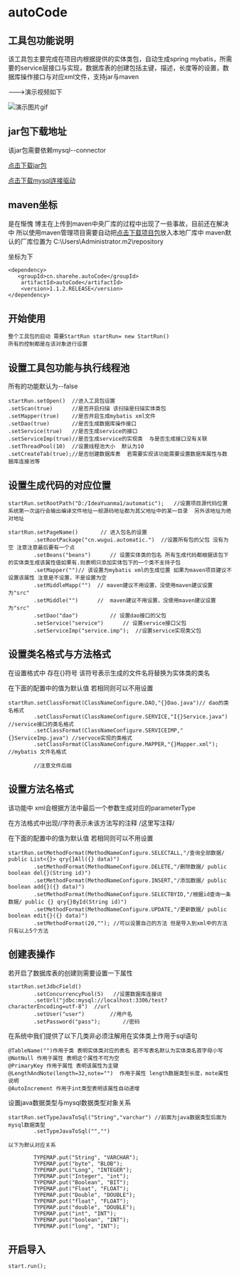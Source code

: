 # autoCode



## 工具包功能说明

该工具包主要完成在项目内根据提供的实体类包，自动生成spring mybatis，所需要的service层接口与实现，数据库表的创建包括主键，描述，长度等的设置，数据库操作接口与对应xml文件，支持jar与maven 

--->演示视频如下



![演示图片gif](http://sharehe.cn/img/tool/%E6%BC%94%E7%A4%BA.gif)

## jar包下载地址

该jar包需要依赖mysql--connector

[点击下载jar包](http://sharehe.cn/file/autoCode-1.1.2-RELEASE.jar)

[点击下载mysql连接驱动](http://sharehe.cn/file/mysql-connector-java-5.1.7-bin.jar)

## maven坐标

是在惭愧 博主在上传到maven中央厂库的过程中出现了一些事故，目前还在解决中 所以使用maven管理项目需要自动把[点击下载项目包](http://sharehe.cn/file/cn.zip)放入本地厂库中 maven默认的厂库位置为  C:\Users\Administrator\.m2\repository

坐标为下

```
<dependency>
   <groupId>cn.sharehe.autoCode</groupId>
    artifactId>autoCode</artifactId>
    <version>1.1.2.RELEASE</version>
</dependency>
```





## 开始使用

```
整个工具包的启动 需要StartRun startRun= new StartRun() 
所有的控制都是在该对象进行设置
```

## 设置工具包功能与执行线程池

所有的功能默认为--false

```
startRun.setOpen()  //进入工具包设置
.setScan(true)		//是否开启扫描 该扫描是扫描实体类包
.setMapper(true)	//是否开启生成mybatis xml文件 
.setDao(true)		//是否生成数据库操作接口
.setService(true)	//是否生成service的接口
.setServiceImp(true)//是否生成service的实现类  与是否生成接口没有关联
.setThreadPool(10)	//设置线程池大小  默认为10
.setCreateTab(true);//是否创建数据库表  若需要实现该功能需要设置数据库属性与数据库连接池等
```

## 设置生成代码的对应位置

```
startRun.setRootPath("D:/IdeaYuanma1/automatic");	//设置项目源代码位置  系统第一次运行会输出编译文件地址一般源码地址都为其父地址中的某一目录  另外该地址为绝对地址

startRun.setPageName()		 // 进入包名的设置
		.setRootPackage("cn.wugui.automatic.")  //设置所有包的父包 没有为空 注意注意最后要有一个点
		.setBeans("beans")		// 设置实体类的包名 所有生成代码都根据该包下的实体类生成该属性值如果有.则表明只添加实体包下的一个类不支持子包
		.setMapper("")// 该设置为mybatis xml的生成位置 如果为maven项目建议不设置该属性 注意是不设置，不是设置为空
		.setMiddleMapp("")	// maven建议不用设置，没使用maven建议设置为"src"
		.setMiddle("")		//  maven建议不用设置，没使用maven建议设置为"src"
		.setDao("dao")			// 设置dao接口的父包
		.setService("service")		// 设置service接口父包
		.setServiceImp("service.imp");	//设置service实现类父包
```



## 设置类名格式与方法格式

在设置格式中 存在{}符号 该符号表示生成的文件名将替换为实体类的类名

在下面的配置中的值为默认值 若相同则可以不用设置

```
startRun.setClassFormat(ClassNameConfigure.DAO,"{}Dao.java")// dao的类名格式
        .setClassFormat(ClassNameConfigure.SERVICE,"I{}Service.java")  //service接口的类名格式
        .setClassFormat(ClassNameConfigure.SERVICEIMP,"{}ServiceImp.java") //servoce实现的类格式
        .setClassFormat(ClassNameConfigure.MAPPER,"{}Mapper.xml");		//mybatis 文件名格式
        
        //注意文件后缀
```



## 设置方法名格式

该功能中 xml会根据方法中最后一个参数生成对应的parameterType

在方法格式中出现//字符表示未该方法写的注释 /这里写注释/

在下面的配置中的值为默认值 若相同则可以不用设置

```
startRun.setMethodFormat(MethodNameConfigure.SELECTALL,"/查询全部数据/ public List<{}> qry{}All({} data)") 
        .setMethodFormat(MethodNameConfigure.DELETE,"/删除数据/ public boolean del{}(String id)")
        .setMethodFormat(MethodNameConfigure.INSERT,"/添加数据/ public boolean add{}({} data)")
        .setMethodFormat(MethodNameConfigure.SELECTBYID,"/根据id查询一条数据/ public {} qry{}ById(String id)")
        .setMethodFormat(MethodNameConfigure.UPDATE,"/更新数据/ public boolean edit{}({} data)")
        .setMethodFormat(20,""); //可以设置自己的方法 但是导入到xml中的方法只有以上5个方法
```



## 创建表操作

若开启了数据库表的创建则需要设置一下属性

```
startRun.setJdbcField()
		.setConcurrencyPool(5)   //设置数据库连接词
		.setUrl("jdbc:mysql://localhost:3306/test?characterEncoding=utf-8")  //url
		.setUser("user")		//用户名
		.setPassword("pass");		//密码
```

在系统中我们提供了以下几类非必须注解用在实体类上作用于sql语句 

```
@TableName("")作用于类 表明实体类对应的表名 若不写表名默认为实体类名首字母小写
@NotNull 作用于属性 表明这个属性不可为空
@PrimaryKey 作用于属性 表明该属性为主键
@LengthAndNote(length=32,note="")  作用于属性 length数据类型长度，mote属性说明
@AutoIncrement 作用于int类型表明该属性自动递增
```

设置java数据类型与mysql数据类型对象关系

```
startRun.setTypeJavaToSql("String","varchar") //前面为java数据类型后面为mysql数据类型
		.setTypeJavaToSql("","")
		
以下为默认对应关系

		TYPEMAP.put("String", "VARCHAR");
        TYPEMAP.put("byte", "BLOB");
        TYPEMAP.put("Long", "INTEGER");
        TYPEMAP.put("Integer", "int");
        TYPEMAP.put("Boolean", "BIT");
        TYPEMAP.put("Float", "FLOAT");
        TYPEMAP.put("Double", "DOUBLE");
        TYPEMAP.put("float", "FLOAT");
        TYPEMAP.put("double", "DOUBLE");
        TYPEMAP.put("int", "INT");
        TYPEMAP.put("boolean", "INT");
        TYPEMAP.put("long", "INT");
```



## 开启导入

```
start.run();
```

